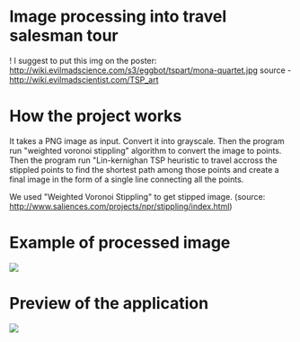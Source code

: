 # Image processing into travel salesman tour

! I suggest to put this img on the poster:
http://wiki.evilmadscience.com/s3/eggbot/tspart/mona-quartet.jpg
source - http://wiki.evilmadscientist.com/TSP_art

# How the project works
  It takes a PNG image as input.
  Convert it into grayscale.
  Then the program run "weighted voronoi stippling" algorithm to convert the image to points.
  Then the program run "Lin-kernighan TSP heuristic to travel accross the stippled points to find the shortest path among those points and create a final image in the form of a single line connecting all the points. 

We used "Weighted Voronoi Stippling" to get stipped image.
(source: http://www.saliences.com/projects/npr/stippling/index.html)

# Example of processed image
![](http://clip2net.com/clip/m527982/93189-clip-317kb.jpg)

# Preview of the application
![](http://clip2net.com/clip/m527982/5cff1-clip-122kb.png)
